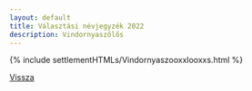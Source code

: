 ```yaml
---
layout: default
title: Választási névjegyzék 2022
description: Vindornyaszőlős
---
```


{% include settlementHTMLs/Vindornyaszooxxlooxxs.html %}

[Vissza](./)